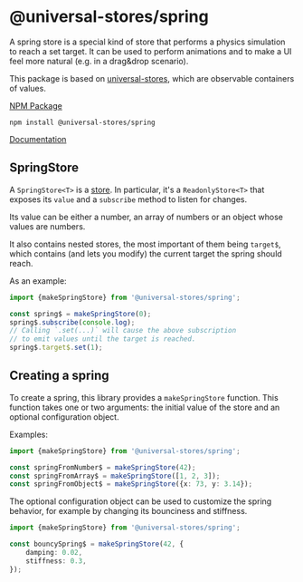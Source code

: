 # @universal-stores/spring

A spring store is a special kind of store that performs a physics simulation
to reach a set target. It can be used to perform animations and to make a UI
feel more natural (e.g. in a drag&drop scenario).

This package is based on [universal-stores](https://www.npmjs.com/package/universal-stores),
which are observable containers of values.

[NPM Package](https://www.npmjs.com/package/@universal-stores/spring)

`npm install @universal-stores/spring`

[Documentation](./docs/README.md)

## SpringStore

A `SpringStore<T>` is a [store](https://www.npmjs.com/package/universal-stores). In particular,
it's a `ReadonlyStore<T>` that exposes its `value` and a `subscribe` method to listen for changes.

Its value can be either a number, an array of numbers or an object whose values are numbers.

It also contains nested stores, the most important of them being `target$`, which contains (and lets you
modify) the current target the spring should reach.

As an example:

```ts
import {makeSpringStore} from '@universal-stores/spring';

const spring$ = makeSpringStore(0);
spring$.subscribe(console.log);
// Calling `.set(...)` will cause the above subscription
// to emit values until the target is reached.
spring$.target$.set(1);
```

## Creating a spring

To create a spring, this library provides a `makeSpringStore` function. This function
takes one or two arguments: the initial value of the store and an optional configuration
object.

Examples:

```ts
import {makeSpringStore} from '@universal-stores/spring';

const springFromNumber$ = makeSpringStore(42);
const springFromArray$ = makeSpringStore([1, 2, 3]);
const springFromObject$ = makeSpringStore({x: 73, y: 3.14});
```

The optional configuration object can be used to customize the spring behavior, for example
by changing its bounciness and stiffness.

```ts
import {makeSpringStore} from '@universal-stores/spring';

const bouncySpring$ = makeSpringStore(42, {
	damping: 0.02,
	stiffness: 0.3,
});
```
